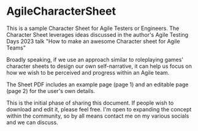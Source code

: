 # AgileCharacterSheet

This is a sample Character Sheet for Agile Testers or Engineers.
The Character Sheet leverages ideas discussed in the author's Agile Testing Days 2023 talk "How to make an awesome Character sheet for Agile Teams"

Broadly speaking, if we use an approach similar to roleplaying games' character sheets to design our own self-narrative, it can help us focus on how we wish to be perceived and progress within an Agile team. 

The Sheet PDF includes an example page (page 1) and an editable page (page 2) for the user's own details.

This is the initial phase of sharing this document. If people wish to download and edit it, please feel free. I'm open to expanding the concept within the community, so by all means contact me on my various socials and we can discuss. 

